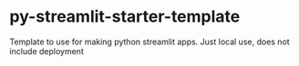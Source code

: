 # py-streamlit-starter-template
 Template to use for making python streamlit apps. Just local use, does not include deployment
